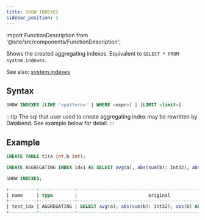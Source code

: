```yaml
---
title: SHOW INDEXES
sidebar_position: 3
---
```

import FunctionDescription from '@site/src/components/FunctionDescription';

<FunctionDescription description="Introduced or updated: v1.2.190"/>

Shows the created aggregating indexes. Equivalent to `SELECT * FROM system.indexes`.

See also: [system.indexes](../../../00-sql-reference/20-system-tables/system-indexes.md)

## Syntax

```sql
SHOW INDEXES [LIKE '<pattern>' | WHERE <expr>] | [LIMIT <limit>]
```

:::tip
The sql that user used to create aggregating index may be rewritten by Databend. See example below for detail.
:::

## Example

```sql
CREATE TABLE t1(a int,b int);

CREATE AGGREGATING INDEX idx1 AS SELECT avg(a), abs(sum(b): Int32), abs(b) AS bs FROM t1 GROUP BY bs;

SHOW INDEXES;

+----------+-------------+-----------------------------------------------------------------------------+---------------------------------------------------------------------------+----------------------------+
| name     | type        |                          original                                           |                                 definition                                | created_on                 |
+----------+-------------+-----------------------------------------------------------------------------+---------------------------------------------------------------------------+----------------------------+
| test_idx | AGGREGATING | SELECT avg(a), abs(sum(b): Int32), abs(b) AS bs FROM default.t1 GROUP BY bs | SELECT abs(b) AS bs, sum(b), sum(a), count(a) FROM default.t1 GROUP BY bs | 2023-05-17 11:53:54.474377 |
+----------+-------------+-----------------------------------------------------------------------------+---------------------------------------------------------------------------+----------------------------+
```